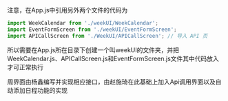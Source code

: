 注意，在App.js中引用另外两个文件的代码为
```js
import WeekCalendar from './weekUI/WeekCalendar';
import EventFormScreen from './weekUI/EventFormScreen';
import APICallScreen from './WeekUI/APICallScreen'; // 导入 API 页
```
所以需要在App.js所在目录下创建一个叫weekUI的文件夹，并把WeekCalendar.js、APICallScreen.js和EventFormScreen.js文件其中代码放入才可正常执行

周界面由杨鑫编写并实现相应接口，由赵施琦在此基础上加入Api调用界面以及自动添加日程功能的实现
